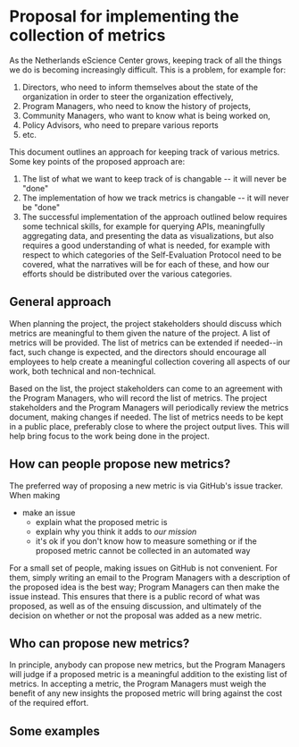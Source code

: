 # Proposal for implementing the collection of metrics 

As the Netherlands eScience Center grows, keeping track of all the things we do is becoming increasingly difficult. This is a problem, for example for:

1. Directors, who need to inform themselves about the state of the organization in order to steer the organization effectively, 
1. Program Managers, who need to know the history of projects,
1. Community Managers, who want to know what is being worked on,
1. Policy Advisors, who need to prepare various reports
1. etc.

This document outlines an approach for keeping track of various metrics. Some key points of the proposed approach are:

1. The list of what we want to keep track of is changable -- it will never be "done"
1. The implementation of how we track metrics is changable -- it will never be "done"
1. The successful implementation of the approach outlined below requires some technical skills, for example for querying APIs, meaningfully aggregating data, and presenting the data as visualizations, but also requires a good understanding of what is needed, for example with respect to which categories of the Self-Evaluation Protocol need to be covered, what the narratives will be for each of these, and how our efforts should be distributed over the various categories.

## General approach

When planning the project, the project stakeholders should discuss which metrics are meaningful to them given the nature of the project. A list of metrics will be provided. The list of metrics can be extended if needed--in fact, such change is expected, and the directors should encourage all employees to help create a meaningful collection covering all aspects of our work, both technical and non-technical. 

Based on the list, the project stakeholders can come to an agreement with the Program Managers, who will record the list of metrics. The project stakeholders and the Program Managers will periodically review the metrics document, making changes if needed. The list of metrics needs to be kept in a public place, preferably close to where the project output lives. This will help bring focus to the work being done in the project.

## How can people propose new metrics?

The preferred way of proposing a new metric is via GitHub's issue tracker. When making 
- make an issue
  - explain what the proposed metric is
  - explain why you think it adds to _our mission_
  - it's ok if you don't know how to measure something or if the proposed metric cannot be collected in an automated way


For a small set of people, making issues on GitHub is not convenient. For them, simply writing an email to the Program Managers with a description of the proposed idea is the best way; Program Managers can then make the issue instead. This ensures that there is a public record of what was proposed, as well as of the ensuing discussion, and ultimately of the decision on whether or not the proposal was added as a new metric.

## Who can propose new metrics?

In principle, anybody can propose new metrics, but the Program Managers will judge if a proposed metric is a meaningful addition to the existing list of metrics. In accepting a metric, the Program Managers must weigh the benefit of any new insights the proposed metric will bring against the cost of the required effort.


## Some examples


